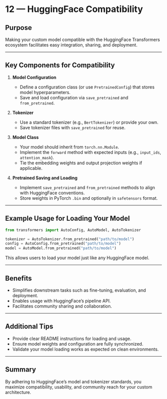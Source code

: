 
# 12 — HuggingFace Compatibility

## Purpose

Making your custom model compatible with the HuggingFace Transformers ecosystem facilitates easy integration, sharing, and deployment.

---

## Key Components for Compatibility

1. **Model Configuration**

   * Define a configuration class (or use `PretrainedConfig`) that stores model hyperparameters.
   * Save and load configuration via `save_pretrained` and `from_pretrained`.

2. **Tokenizer**

   * Use a standard tokenizer (e.g., `BertTokenizer`) or provide your own.
   * Save tokenizer files with `save_pretrained` for reuse.

3. **Model Class**

   * Your model should inherit from `torch.nn.Module`.
   * Implement the `forward` method with expected inputs (e.g., `input_ids`, `attention_mask`).
   * Tie the embedding weights and output projection weights if applicable.

4. **Pretrained Saving and Loading**

   * Implement `save_pretrained` and `from_pretrained` methods to align with HuggingFace conventions.
   * Store weights in PyTorch `.bin` and optionally in `safetensors` format.

---

## Example Usage for Loading Your Model

```python
from transformers import AutoConfig, AutoModel, AutoTokenizer

tokenizer = AutoTokenizer.from_pretrained("path/to/model")
config = AutoConfig.from_pretrained("path/to/model")
model = AutoModel.from_pretrained("path/to/model")
```

This allows users to load your model just like any HuggingFace model.

---

## Benefits

* Simplifies downstream tasks such as fine-tuning, evaluation, and deployment.
* Enables usage with HuggingFace’s pipeline API.
* Facilitates community sharing and collaboration.

---

## Additional Tips

* Provide clear README instructions for loading and usage.
* Ensure model weights and configuration are fully synchronized.
* Validate your model loading works as expected on clean environments.

---

## Summary

By adhering to HuggingFace’s model and tokenizer standards, you maximize compatibility, usability, and community reach for your custom architecture.
